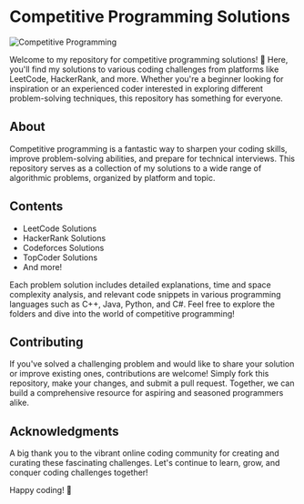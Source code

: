 # Competitive Programming Solutions

![Competitive Programming](https://miro.medium.com/v2/resize:fit:4800/format:webp/1*LUBtD-FjCbKq4lJk9625LA.jpeg)

Welcome to my repository for competitive programming solutions! 🚀 Here, you'll find my solutions to various coding challenges from platforms like LeetCode, HackerRank, and more. Whether you're a beginner looking for inspiration or an experienced coder interested in exploring different problem-solving techniques, this repository has something for everyone.

## About

Competitive programming is a fantastic way to sharpen your coding skills, improve problem-solving abilities, and prepare for technical interviews. This repository serves as a collection of my solutions to a wide range of algorithmic problems, organized by platform and topic.

## Contents

- LeetCode Solutions
- HackerRank Solutions
- Codeforces Solutions
- TopCoder Solutions
- And more!

Each problem solution includes detailed explanations, time and space complexity analysis, and relevant code snippets in various programming languages such as C++, Java, Python, and C#. Feel free to explore the folders and dive into the world of competitive programming!

## Contributing

If you've solved a challenging problem and would like to share your solution or improve existing ones, contributions are welcome! Simply fork this repository, make your changes, and submit a pull request. Together, we can build a comprehensive resource for aspiring and seasoned programmers alike.

## Acknowledgments

A big thank you to the vibrant online coding community for creating and curating these fascinating challenges. Let's continue to learn, grow, and conquer coding challenges together!

Happy coding! 🌟
